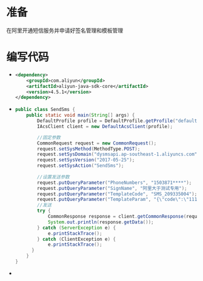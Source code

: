 # 准备

在阿里开通短信服务并申请好签名管理和模板管理

# 编写代码

+ ```xml
  <dependency>
      <groupId>com.aliyun</groupId>
      <artifactId>aliyun-java-sdk-core</artifactId>
      <version>4.5.1</version>
  </dependency>
  ```
  
+ ```java
  public class SendSms {
      public static void main(String[] args) {
          DefaultProfile profile = DefaultProfile.getProfile("default", "<accessKeyId>", "<accessSecret>");
          IAcsClient client = new DefaultAcsClient(profile);
  
          //固定参数
          CommonRequest request = new CommonRequest();
          request.setSysMethod(MethodType.POST);
          request.setSysDomain("dysmsapi.ap-southeast-1.aliyuncs.com");
          request.setSysVersion("2017-05-25");
          request.setSysAction("SendSms");
          
          //设置发送参数
          request.putQueryParameter("PhoneNumbers", "1503871****");
          request.putQueryParameter("SignName", "阿里大于测试专用");
          request.putQueryParameter("TemplateCode", "SMS_209335004");
          request.putQueryParameter("TemplateParam", "{\"code\":\"1111\"}");
          //发送
          try {
              CommonResponse response = client.getCommonResponse(request);
              System.out.println(response.getData());
          } catch (ServerException e) {
              e.printStackTrace();
          } catch (ClientException e) {
              e.printStackTrace();
        }
      }
  }
  ```
  
+ 